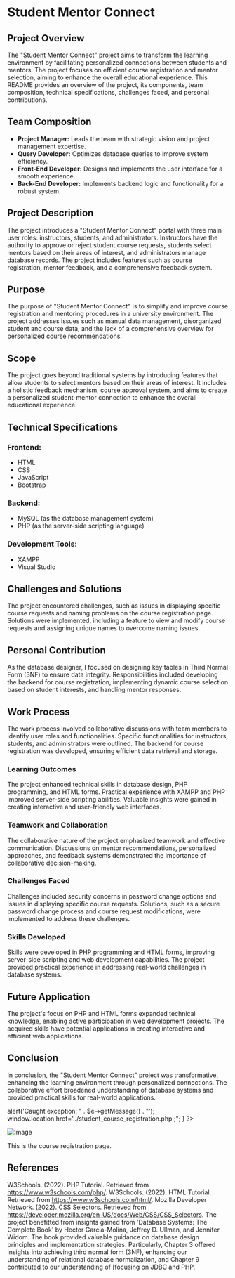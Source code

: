 # Student Mentor Connect

## Project Overview

The "Student Mentor Connect" project aims to transform the learning environment by facilitating personalized connections between students and mentors. The project focuses on efficient course registration and mentor selection, aiming to enhance the overall educational experience. This README provides an overview of the project, its components, team composition, technical specifications, challenges faced, and personal contributions.

## Team Composition

- **Project Manager:** Leads the team with strategic vision and project management expertise.
- **Query Developer:** Optimizes database queries to improve system efficiency.
- **Front-End Developer:** Designs and implements the user interface for a smooth experience.
- **Back-End Developer:** Implements backend logic and functionality for a robust system.

## Project Description

The project introduces a "Student Mentor Connect" portal with three main user roles: instructors, students, and administrators. Instructors have the authority to approve or reject student course requests, students select mentors based on their areas of interest, and administrators manage database records. The project includes features such as course registration, mentor feedback, and a comprehensive feedback system.

## Purpose

The purpose of "Student Mentor Connect" is to simplify and improve course registration and mentoring procedures in a university environment. The project addresses issues such as manual data management, disorganized student and course data, and the lack of a comprehensive overview for personalized course recommendations.

## Scope

The project goes beyond traditional systems by introducing features that allow students to select mentors based on their areas of interest. It includes a holistic feedback mechanism, course approval system, and aims to create a personalized student-mentor connection to enhance the overall educational experience.

## Technical Specifications

### Frontend:
- HTML
- CSS
- JavaScript
- Bootstrap

### Backend:
- MySQL (as the database management system)
- PHP (as the server-side scripting language)

### Development Tools:
- XAMPP
- Visual Studio

## Challenges and Solutions

The project encountered challenges, such as issues in displaying specific course requests and naming problems on the course registration page. Solutions were implemented, including a feature to view and modify course requests and assigning unique names to overcome naming issues.

## Personal Contribution

As the database designer, I focused on designing key tables in Third Normal Form (3NF) to ensure data integrity. Responsibilities included developing the backend for course registration, implementing dynamic course selection based on student interests, and handling mentor responses.

## Work Process

The work process involved collaborative discussions with team members to identify user roles and functionalities. Specific functionalities for instructors, students, and administrators were outlined. The backend for course registration was developed, ensuring efficient data retrieval and storage.



### Learning Outcomes

The project enhanced technical skills in database design, PHP programming, and HTML forms. Practical experience with XAMPP and PHP improved server-side scripting abilities. Valuable insights were gained in creating interactive and user-friendly web interfaces.

### Teamwork and Collaboration

The collaborative nature of the project emphasized teamwork and effective communication. Discussions on mentor recommendations, personalized approaches, and feedback systems demonstrated the importance of collaborative decision-making.

### Challenges Faced

Challenges included security concerns in password change options and issues in displaying specific course requests. Solutions, such as a secure password change process and course request modifications, were implemented to address these challenges.

### Skills Developed

Skills were developed in PHP programming and HTML forms, improving server-side scripting and web development capabilities. The project provided practical experience in addressing real-world challenges in database systems.

## Future Application

The project's focus on PHP and HTML forms expanded technical knowledge, enabling active participation in web development projects. The acquired skills have potential applications in creating interactive and efficient web applications.

## Conclusion

In conclusion, the "Student Mentor Connect" project was transformative, enhancing the learning environment through personalized connections. The collaborative effort broadened understanding of database systems and provided practical skills for real-world applications.


<?php
include('../server.php');

try {

    $register = $_POST['Register'];
    echo $register;
    if (isset($register)) {
    $submitname = 'course_registration_actions';
    $submitname .= $register;
    echo $submitname;

    if (isset($_POST[$submitname])) {
        $Course_ID = $_POST['Register'];
        $domain_approved = "pending"; // Corrected variable name
        $R_number = $_SESSION["R_number"];
        echo $R_number;
        $sql = "SELECT * FROM courses where Course_ID = $Course_ID";
        $result = mysqli_query($db, $sql);
        $numberofcourse_per_student = "SELECT count(Course_ID) as sak FROM course_approval where R_Number= '$R_number' and (Domain_Approval='pending'or Domain_Approval='Approved' )";
        $result2 = mysqli_query($db, $numberofcourse_per_student);
        if (!$result) {
            throw new Exception("Error in database query: " . mysqli_error($db));
        }

        $row = mysqli_fetch_assoc($result);
        $row2 = mysqli_fetch_assoc($result2);

        if (!$row) {
            throw new Exception("No record found for Course ID: $Course_ID");
        }

        if ($row2['sak'] <= 2) {
       
            $sql2 = "INSERT INTO course_approval  VALUES ('$R_number','$Course_ID','$domain_approved')";
            if (mysqli_query($db, $sql2)) {

                header('location: ../student_course_registration.php');
            } else {
     
                throw new Exception("Error inserting data: " . mysqli_error($db));
            }
        } else {
            throw new Exception("You can only register upto 3 courses ");
        }
    }
}
else{
    throw new Exception("Please select the course you want to register");
}

} 

catch (Exception $e) {
    // Handle exceptions here
    echo "exception";
    echo "<script>alert('Caught exception: " . $e->getMessage() . "'); 
    window.location.href='../student_course_registration.php';</script>";

}

?>



![image](https://github.com/sakethvardhineni/studentconnect/assets/132186396/4c22afa1-2085-4e7a-909a-9ac37e2d79aa)



 
This is the course registration page.
 ## References

W3Schools. (2022). PHP Tutorial. Retrieved from https://www.w3schools.com/php/.
W3Schools. (2022). HTML Tutorial. Retrieved from https://www.w3schools.com/html/.
Mozilla Developer Network. (2022). CSS Selectors. Retrieved from https://developer.mozilla.org/en-US/docs/Web/CSS/CSS_Selectors.
The project benefitted from insights gained from 'Database Systems: The Complete Book' by Hector Garcia-Molina, Jeffrey D. Ullman, and Jennifer Widom. The book provided valuable guidance on database design principles and implementation strategies. Particularly, Chapter 3 offered insights into achieving third normal form (3NF), enhancing our understanding of relational database normalization, and Chapter 9 contributed to our understanding of [focusing on JDBC and PHP.

